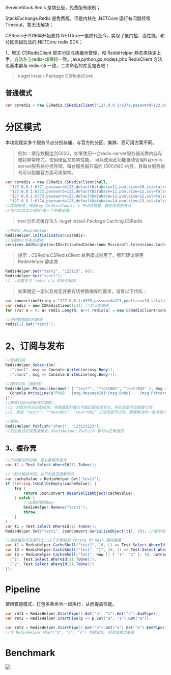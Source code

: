 ServiceStack.Redis 是商业版，免费版有限制；

StackExchange.Redis 是免费版，但是内核在 .NETCore 运行有问题经常 Timeout，暂无法解决；

CSRedis于2016年开始支持.NETCore一直跌代至今，实现了低门槛、高性能，和分区高级玩法的.NETCore redis SDK；

1、增加 CSRedisClient 现实分区与连接池管理，和 RedisHelper 静态类快速上手，<font color=darkgreen>方法名与redis-cli保持一致</font>。java,python,go,nodejs,php RedisClient 方法名基本都与 redis-cli 一致，二次命名的库见鬼去吧！

> nuget Install-Package CSRedisCore

## 普通模式

```csharp
var csredis = new CSRedis.CSRedisClient("127.0.0.1:6379,password=123,defaultDatabase=13,poolsize=50,ssl=false,writeBuffer=10240,prefix=key前辍");
```

# 分区模式

本功能现实多个服务节点分担存储，与官方的分区、集群、高可用方案不同。

> 例如：缓存数据达到500G，如果使用一台redis-server服务器光靠内存存储将非常吃力，使用硬盘又影响性能。
> 可以使用此功能自动管理N台redis-server服务器分担存储，每台服务器只需约 (500/N)G 内存，且每台服务器匀可以配置官方高可用架构。

```csharp
var csredis = new CSRedis.CSRedisClient(null,
  "127.0.0.1:6371,password=123,defaultDatabase=11,poolsize=10,ssl=false,writeBuffer=10240,prefix=key前辍", 
  "127.0.0.1:6372,password=123,defaultDatabase=12,poolsize=11,ssl=false,writeBuffer=10240,prefix=key前辍",
  "127.0.0.1:6373,password=123,defaultDatabase=13,poolsize=12,ssl=false,writeBuffer=10240,prefix=key前辍",
  "127.0.0.1:6374,password=123,defaultDatabase=14,poolsize=13,ssl=false,writeBuffer=10240,prefix=key前辍");
//实现思路：根据key.GetHashCode() % 节点总数量，确定连向的节点
//也可以自定义规则(第一个参数设置)
```

> mvc分布式缓存注入 nuget Install-Package Caching.CSRedis

```csharp
//初始化 RedisHelper
RedisHelper.Initialization(csredis);
//注册mvc分布式缓存
services.AddSingleton<IDistributedCache>(new Microsoft.Extensions.Caching.Redis.CSRedisCache(RedisHelper.Instance));
```

> 提示：CSRedis.CSRedisClient 单例模式够用了，强烈建议使用 RedisHelper 静态类

```csharp
RedisHelper.Set("test1", "123123", 60);
RedisHelper.Get("test1");
//...函数名与 redis-cli 的命令相同
```

> 如果确定一定以及肯定非要有切换数据库的需求，请看以下代码：

```csharp
var connectionString = "127.0.0.1:6379,password=123,poolsize=10,ssl=false,writeBuffer=10240,prefix=key前辍";
var redis = new CSRedisClient[14]; //定义成单例
for (var a = 0; a< redis.Length; a++) redis[a] = new CSRedisClient(connectionString + "; defualtDatabase=" + a);

//访问数据库1的数据
redis[1].Get("test1");
```

# 2、订阅与发布

```csharp
//普通订阅
RedisHelper.Subscribe(
  ("chan1", msg => Console.WriteLine(msg.Body)),
  ("chan2", msg => Console.WriteLine(msg.Body)));

//模式订阅（通配符）
RedisHelper.PSubscribe(new[] { "test*", "*test001", "test*002" }, msg => {
  Console.WriteLine($"PSUB   {msg.MessageId}:{msg.Body}    {msg.Pattern}: chan:{msg.Channel}");
});
//模式订阅已经解决的难题：
//1、分区的节点匹配规则，导致通配符最大可能匹配全部节点，所以全部节点都要订阅
//2、本组 "test*", "*test001", "test*002" 订阅全部节点时，需要解决同一条消息不可执行多次

//发布，
RedisHelper.Publish("chan1", "123123123");
//无论是分区或普通模式，RedisHelper.Publish 都可以正常通信
```

## 3、缓存壳

```csharp
//不加缓存的时候，要从数据库查询
var t1 = Test.Select.WhereId(1).ToOne();

//一般的缓存代码，如不封装还挺繁琐的
var cacheValue = RedisHelper.Get("test1");
if (!string.IsNullOrEmpty(cacheValue)) {
	try {
		return JsonConvert.DeserializeObject(cacheValue);
	} catch {
		//出错时删除key
		RedisHelper.Remove("test1");
		throw;
	}
}
var t1 = Test.Select.WhereId(1).ToOne();
RedisHelper.Set("test1", JsonConvert.SerializeObject(t1), 10); //缓存10秒

//使用缓存壳效果同上，以下示例使用 string 和 hash 缓存数据
var t1 = RedisHelper.CacheShell("test1", 10, () => Test.Select.WhereId(1).ToOne());
var t2 = RedisHelper.CacheShell("test", "1", 10, () => Test.Select.WhereId(1).ToOne());
var t3 = RedisHelper.CacheShell("test", new [] { "1", "2" }, 10, notCacheFields => new [] {
  ("1", Test.Select.WhereId(1).ToOne()),
  ("2", Test.Select.WhereId(2).ToOne())
});
```

# Pipeline

使用管道模式，打包多条命令一起执行，从而提高性能。

```csharp
var ret1 = RedisHelper.StartPipe().Set("a", "1").Get("a").EndPipe();
var ret2 = RedisHelper.StartPipe(p => p.Set("a", "1").Get("a"));

var ret3 = RedisHelper.StartPipe().Get("b").Get("a").Get("a").EndPipe();
//与 RedisHelper.MGet("b", "a", "a") 性能相比，经测试差之毫厘
```

# Benchmark

![](https://img2018.cnblogs.com/blog/31407/201809/31407-20180915145859354-1024651127.png)